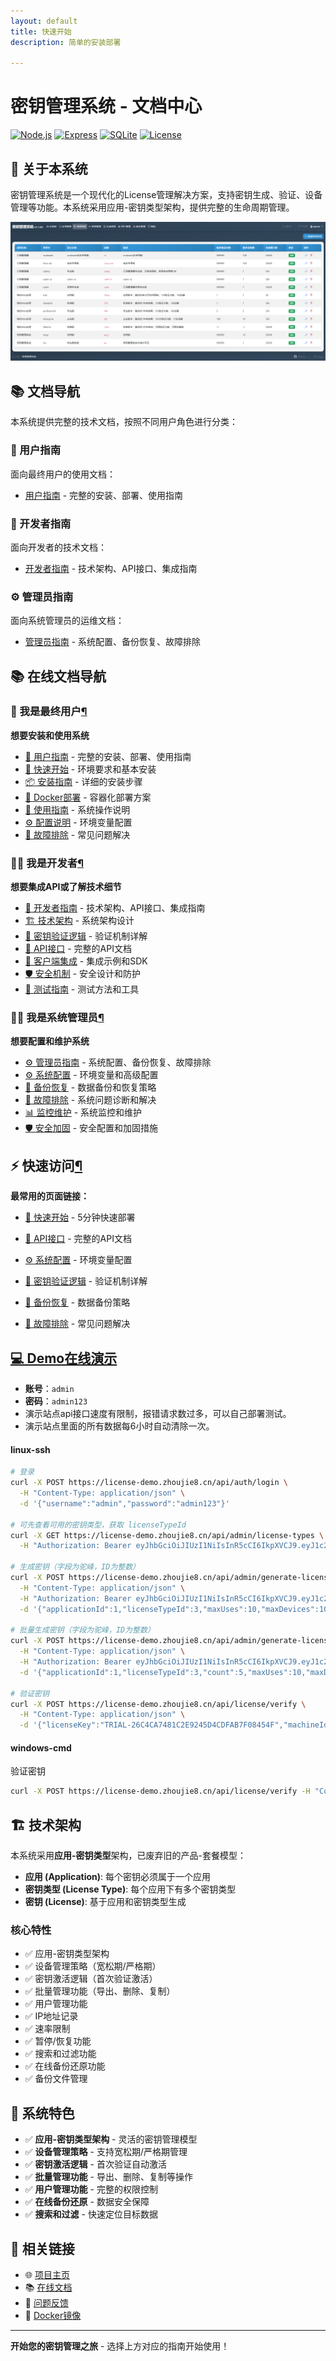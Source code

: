 ```yaml
---
layout: default
title: 快速开始
description: 简单的安装部署

---
```


# 密钥管理系统 - 文档中心

[![Node.js](https://img.shields.io/badge/Node.js-18+-green.svg)](https://nodejs.org/)
[![Express](https://img.shields.io/badge/Express-4.18+-blue.svg)](https://expressjs.com/)
[![SQLite](https://img.shields.io/badge/SQLite-3.0+-orange.svg)](https://www.sqlite.org/)
[![License](https://img.shields.io/badge/License-MIT-yellow.svg)](https://github.com/vbskycn/License/blob/main/LICENSE)

## 📖 关于本系统

密钥管理系统是一个现代化的License管理解决方案，支持密钥生成、验证、设备管理等功能。本系统采用应用-密钥类型架构，提供完整的生命周期管理。

![image-20250809215751912](assets/image-20250809215751912.png)

## 📚 文档导航

本系统提供完整的技术文档，按照不同用户角色进行分类：

### 📖 用户指南

面向最终用户的使用文档：

- [用户指南](docs/user-guide.md) - 完整的安装、部署、使用指南

### 🔧 开发者指南

面向开发者的技术文档：

- [开发者指南](docs/developer-guide.md) - 技术架构、API接口、集成指南

### ⚙️ 管理员指南

面向系统管理员的运维文档：

- [管理员指南](docs/admin-guide.md) - 系统配置、备份恢复、故障排除



## 📚 在线文档导航

### 👤 我是最终用户[¶](https://license.zhoujie8.cn/#_3)

**想要安装和使用系统**

- [📖 用户指南](https://license.zhoujie8.cn/user-guide/) - 完整的安装、部署、使用指南
- [🚀 快速开始](https://license.zhoujie8.cn/user-guide/#_1) - 环境要求和基本安装
- [📦 安装指南](https://license.zhoujie8.cn/user-guide/#_6) - 详细的安装步骤
- [🐳 Docker部署](https://license.zhoujie8.cn/user-guide/#docker) - 容器化部署方案
- [📖 使用指南](https://license.zhoujie8.cn/user-guide/#_12) - 系统操作说明
- [⚙️ 配置说明](https://license.zhoujie8.cn/user-guide/#_21) - 环境变量配置
- [🔧 故障排除](https://license.zhoujie8.cn/user-guide/#_27) - 常见问题解决

### 👨‍💻 我是开发者[¶](https://license.zhoujie8.cn/#_4)

**想要集成API或了解技术细节**

- [🔧 开发者指南](https://license.zhoujie8.cn/developer-guide/) - 技术架构、API接口、集成指南
- [🏗️ 技术架构](https://license.zhoujie8.cn/developer-guide/#_1) - 系统架构设计
- [🔐 密钥验证逻辑](https://license.zhoujie8.cn/developer-guide/#_6) - 验证机制详解
- [📡 API接口](https://license.zhoujie8.cn/developer-guide/#api) - 完整的API文档
- [🔗 客户端集成](https://license.zhoujie8.cn/developer-guide/#_34) - 集成示例和SDK
- [🛡️ 安全机制](https://license.zhoujie8.cn/developer-guide/#_40) - 安全设计和防护
- [🧪 测试指南](https://license.zhoujie8.cn/developer-guide/#_42) - 测试方法和工具

### 👨‍💼 我是系统管理员[¶](https://license.zhoujie8.cn/#_5)

**想要配置和维护系统**

- [⚙️ 管理员指南](https://license.zhoujie8.cn/admin-guide/) - 系统配置、备份恢复、故障排除
- [⚙️ 系统配置](https://license.zhoujie8.cn/admin-guide/#_1) - 环境变量和高级配置
- [💾 备份恢复](https://license.zhoujie8.cn/admin-guide/#_15) - 数据备份和恢复策略
- [🔧 故障排除](https://license.zhoujie8.cn/admin-guide/#_28) - 系统问题诊断和解决
- [📊 监控维护](https://license.zhoujie8.cn/admin-guide/#_36) - 系统监控和维护
- [🛡️ 安全加固](https://license.zhoujie8.cn/admin-guide/#_46) - 安全配置和加固措施

## ⚡ 快速访问[¶](https://license.zhoujie8.cn/#_6)

**最常用的页面链接：**

- [🚀 快速开始](https://license.zhoujie8.cn/user-guide/#_1) - 5分钟快速部署

- [📡 API接口](https://license.zhoujie8.cn/developer-guide/#api) - 完整的API文档

- [⚙️ 系统配置](https://license.zhoujie8.cn/admin-guide/#_1) - 环境变量配置

- [🔐 密钥验证逻辑](https://license.zhoujie8.cn/developer-guide/#_6) - 验证机制详解

- [💾 备份恢复](https://license.zhoujie8.cn/admin-guide/#_15) - 数据备份策略

- [🔧 故障排除](https://license.zhoujie8.cn/user-guide/#_27) - 常见问题解决

  

## [💻 Demo在线演示](https://license-demo.zhoujie8.cn/)  

- **账号**：`admin`  
- **密码**：`admin123`  
- 演示站点api接口速度有限制，报错请求数过多，可以自己部署测试。
- 演示站点里面的所有数据每6小时自动清除一次。

#### linux-ssh

```bash
# 登录
curl -X POST https://license-demo.zhoujie8.cn/api/auth/login \
  -H "Content-Type: application/json" \
  -d '{"username":"admin","password":"admin123"}'

# 可先查看可用的密钥类型，获取 licenseTypeId
curl -X GET https://license-demo.zhoujie8.cn/api/admin/license-types \
  -H "Authorization: Bearer eyJhbGciOiJIUzI1NiIsInR5cCI6IkpXVCJ9.eyJ1c2VySWQiOjEsInVzZXJuYW1lIjoiYWRtaW4iLCJyb2xlIjoiYWRtaW4iLCJpYXQiOjE3NTQ2MjkxMDIsImV4cCI6MTc1NDYzNjMwMn0.mRLX4DqwYWPkwQRAdc8n8nwNHWe6_cDrF6vKBp4lJsc"

# 生成密钥（字段为驼峰，ID为整数）
curl -X POST https://license-demo.zhoujie8.cn/api/admin/generate-license \
  -H "Content-Type: application/json" \
  -H "Authorization: Bearer eyJhbGciOiJIUzI1NiIsInR5cCI6IkpXVCJ9.eyJ1c2VySWQiOjEsInVzZXJuYW1lIjoiYWRtaW4iLCJyb2xlIjoiYWRtaW4iLCJpYXQiOjE3NTQ2MjkxMDIsImV4cCI6MTc1NDYzNjMwMn0.mRLX4DqwYWPkwQRAdc8n8nwNHWe6_cDrF6vKBp4lJsc" \
  -d '{"applicationId":1,"licenseTypeId":3,"maxUses":10,"maxDevices":10,"validityDays":365}'

# 批量生成密钥（字段为驼峰，ID为整数）
curl -X POST https://license-demo.zhoujie8.cn/api/admin/generate-licenses \
  -H "Content-Type: application/json" \
  -H "Authorization: Bearer eyJhbGciOiJIUzI1NiIsInR5cCI6IkpXVCJ9.eyJ1c2VySWQiOjEsInVzZXJuYW1lIjoiYWRtaW4iLCJyb2xlIjoiYWRtaW4iLCJpYXQiOjE3NTQ2MjkxMDIsImV4cCI6MTc1NDYzNjMwMn0.mRLX4DqwYWPkwQRAdc8n8nwNHWe6_cDrF6vKBp4lJsc" \
  -d '{"applicationId":1,"licenseTypeId":3,"count":5,"maxUses":10,"maxDevices":10,"validityDays":365}'

# 验证密钥
curl -X POST https://license-demo.zhoujie8.cn/api/license/verify \
  -H "Content-Type: application/json" \
  -d '{"licenseKey":"TRIAL-26C4CA7481C2E9245D4CDFAB7F08454F","machineId":"machine_1213"}'
```

#### windows-cmd

验证密钥

```bash
curl -X POST https://license-demo.zhoujie8.cn/api/license/verify -H "Content-Type: application/json" -d "{\"licenseKey\":\"TRIAL-26C4CA7481C2E9245D4CDFAB7F08454F\",\"machineId\":\"test-device-091\"}"
```



## 🏗️ 技术架构

本系统采用**应用-密钥类型**架构，已废弃旧的产品-套餐模型：

- **应用 (Application)**: 每个密钥必须属于一个应用
- **密钥类型 (License Type)**: 每个应用下有多个密钥类型  
- **密钥 (License)**: 基于应用和密钥类型生成

### 核心特性

- ✅ 应用-密钥类型架构
- ✅ 设备管理策略（宽松期/严格期）
- ✅ 密钥激活逻辑（首次验证激活）
- ✅ 批量管理功能（导出、删除、复制）
- ✅ 用户管理功能
- ✅ IP地址记录
- ✅ 速率限制
- ✅ 暂停/恢复功能
- ✅ 搜索和过滤功能
- ✅ 在线备份还原功能
- ✅ 备份文件管理



## 🎯 系统特色

- ✅ **应用-密钥类型架构** - 灵活的密钥管理模型
- ✅ **设备管理策略** - 支持宽松期/严格期管理
- ✅ **密钥激活逻辑** - 首次验证自动激活
- ✅ **批量管理功能** - 导出、删除、复制等操作
- ✅ **用户管理功能** - 完整的权限控制
- ✅ **在线备份还原** - 数据安全保障
- ✅ **搜索和过滤** - 快速定位目标数据



## 🔗 相关链接

- 🌐 [项目主页](https://github.com/vbskycn/LicenseM)
- 📚 [在线文档](https://license.zhoujie8.cn/)
- 🐛 [问题反馈](https://github.com/vbskycn/LicenseM/issues)
- 🐳 [Docker镜像](https://hub.docker.com/r/zhoujie218/license-management-system)

---

**开始您的密钥管理之旅** - 选择上方对应的指南开始使用！ 